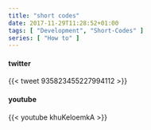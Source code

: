 ```yaml
---
title: "short codes"
date: 2017-11-29T11:28:52+01:00
tags: [ "Development", "Short-Codes" ]
series: [ "How to" ]
---
```


#### twitter
{{< tweet 935823455227994112 >}}

#### youtube
{{< youtube khuKeloemkA >}}